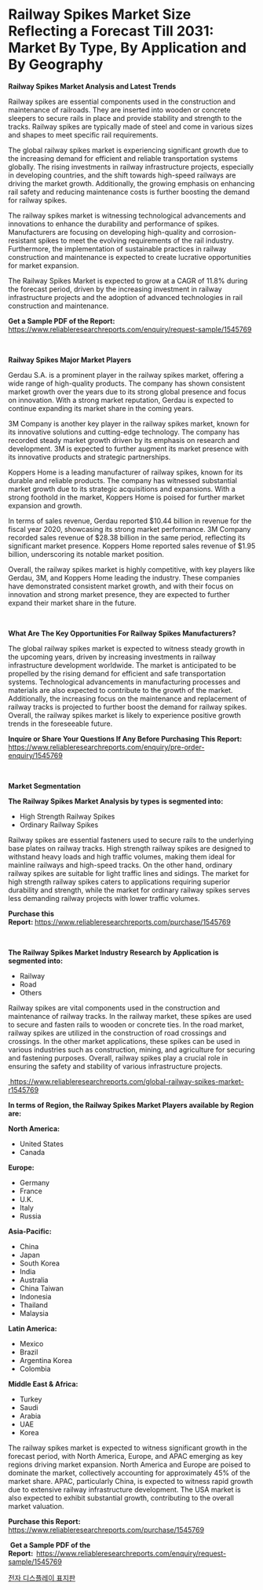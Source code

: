 <p><h1>Railway Spikes Market Size Reflecting a Forecast Till 2031: Market By Type, By Application and By Geography</h1></p><p><strong>Railway Spikes Market Analysis and Latest Trends</strong></p>
<p><p>Railway spikes are essential components used in the construction and maintenance of railroads. They are inserted into wooden or concrete sleepers to secure rails in place and provide stability and strength to the tracks. Railway spikes are typically made of steel and come in various sizes and shapes to meet specific rail requirements.</p><p>The global railway spikes market is experiencing significant growth due to the increasing demand for efficient and reliable transportation systems globally. The rising investments in railway infrastructure projects, especially in developing countries, and the shift towards high-speed railways are driving the market growth. Additionally, the growing emphasis on enhancing rail safety and reducing maintenance costs is further boosting the demand for railway spikes.</p><p>The railway spikes market is witnessing technological advancements and innovations to enhance the durability and performance of spikes. Manufacturers are focusing on developing high-quality and corrosion-resistant spikes to meet the evolving requirements of the rail industry. Furthermore, the implementation of sustainable practices in railway construction and maintenance is expected to create lucrative opportunities for market expansion.</p><p>The Railway Spikes Market is expected to grow at a CAGR of 11.8% during the forecast period, driven by the increasing investment in railway infrastructure projects and the adoption of advanced technologies in rail construction and maintenance.</p></p>
<p><strong>Get a Sample PDF of the Report:&nbsp;</strong> <a href="https://www.reliableresearchreports.com/enquiry/request-sample/1545769">https://www.reliableresearchreports.com/enquiry/request-sample/1545769</a></p>
<p>&nbsp;</p>
<p><strong>Railway Spikes Major Market Players</strong></p>
<p><p>Gerdau S.A. is a prominent player in the railway spikes market, offering a wide range of high-quality products. The company has shown consistent market growth over the years due to its strong global presence and focus on innovation. With a strong market reputation, Gerdau is expected to continue expanding its market share in the coming years.</p><p>3M Company is another key player in the railway spikes market, known for its innovative solutions and cutting-edge technology. The company has recorded steady market growth driven by its emphasis on research and development. 3M is expected to further augment its market presence with its innovative products and strategic partnerships.</p><p>Koppers Home is a leading manufacturer of railway spikes, known for its durable and reliable products. The company has witnessed substantial market growth due to its strategic acquisitions and expansions. With a strong foothold in the market, Koppers Home is poised for further market expansion and growth.</p><p>In terms of sales revenue, Gerdau reported $10.44 billion in revenue for the fiscal year 2020, showcasing its strong market performance. 3M Company recorded sales revenue of $28.38 billion in the same period, reflecting its significant market presence. Koppers Home reported sales revenue of $1.95 billion, underscoring its notable market position.</p><p>Overall, the railway spikes market is highly competitive, with key players like Gerdau, 3M, and Koppers Home leading the industry. These companies have demonstrated consistent market growth, and with their focus on innovation and strong market presence, they are expected to further expand their market share in the future.</p></p>
<p>&nbsp;</p>
<p><strong>What Are The Key Opportunities For Railway Spikes Manufacturers?</strong></p>
<p><p>The global railway spikes market is expected to witness steady growth in the upcoming years, driven by increasing investments in railway infrastructure development worldwide. The market is anticipated to be propelled by the rising demand for efficient and safe transportation systems. Technological advancements in manufacturing processes and materials are also expected to contribute to the growth of the market. Additionally, the increasing focus on the maintenance and replacement of railway tracks is projected to further boost the demand for railway spikes. Overall, the railway spikes market is likely to experience positive growth trends in the foreseeable future.</p></p>
<p><strong>Inquire or Share Your Questions If Any Before Purchasing This Report:</strong> <a href="https://www.reliableresearchreports.com/enquiry/pre-order-enquiry/1545769">https://www.reliableresearchreports.com/enquiry/pre-order-enquiry/1545769</a></p>
<p>&nbsp;</p>
<p><strong>Market Segmentation</strong></p>
<p><strong>The Railway Spikes Market Analysis by types is segmented into:</strong></p>
<p><ul><li>High Strength Railway Spikes</li><li>Ordinary Railway Spikes</li></ul></p>
<p><p>Railway spikes are essential fasteners used to secure rails to the underlying base plates on railway tracks. High strength railway spikes are designed to withstand heavy loads and high traffic volumes, making them ideal for mainline railways and high-speed tracks. On the other hand, ordinary railway spikes are suitable for light traffic lines and sidings. The market for high strength railway spikes caters to applications requiring superior durability and strength, while the market for ordinary railway spikes serves less demanding railway projects with lower traffic volumes.</p></p>
<p><strong>Purchase this Report:&nbsp;</strong><a href="https://www.reliableresearchreports.com/purchase/1545769">https://www.reliableresearchreports.com/purchase/1545769</a></p>
<p>&nbsp;</p>
<p><strong>The Railway Spikes Market Industry Research by Application is segmented into:</strong></p>
<p><ul><li>Railway</li><li>Road</li><li>Others</li></ul></p>
<p><p>Railway spikes are vital components used in the construction and maintenance of railway tracks. In the railway market, these spikes are used to secure and fasten rails to wooden or concrete ties. In the road market, railway spikes are utilized in the construction of road crossings and crossings. In the other market applications, these spikes can be used in various industries such as construction, mining, and agriculture for securing and fastening purposes. Overall, railway spikes play a crucial role in ensuring the safety and stability of various infrastructure projects.</p></p>
<p><a href="https://www.reliableresearchreports.com/global-railway-spikes-market-r1545769">&nbsp;https://www.reliableresearchreports.com/global-railway-spikes-market-r1545769</a></p>
<p><strong>In terms of Region, the Railway Spikes Market Players available by Region are:</strong></p>
<p>
    <p> <strong> North America: </strong>
        <ul>
            <li>United States</li>
            <li>Canada</li>
        </ul>
        </p> 
    <p> <strong> Europe: </strong>
        <ul>
            <li>Germany</li>
            <li>France</li>
            <li>U.K.</li>
            <li>Italy</li>
            <li>Russia</li>
        </ul>
        </p> 
    <p> <strong> Asia-Pacific: </strong>
        <ul>
            <li>China</li>
            <li>Japan</li>
            <li>South Korea</li>
            <li>India</li>
            <li>Australia</li>
            <li>China Taiwan</li>
            <li>Indonesia</li>
            <li>Thailand</li>
            <li>Malaysia</li>
        </ul>
        </p> 
    <p> <strong> Latin America: </strong>
        <ul>
            <li>Mexico</li>
            <li>Brazil</li>
            <li>Argentina Korea</li>
            <li>Colombia</li>
        </ul>
        </p> 
    <p> <strong> Middle East & Africa: </strong>
        <ul>
            <li>Turkey</li>
            <li>Saudi</li>
            <li>Arabia</li>
            <li>UAE</li>
            <li>Korea</li>
        </ul>
    </p>
    </p>
<p><p>The railway spikes market is expected to witness significant growth in the forecast period, with North America, Europe, and APAC emerging as key regions driving market expansion. North America and Europe are poised to dominate the market, collectively accounting for approximately 45% of the market share. APAC, particularly China, is expected to witness rapid growth due to extensive railway infrastructure development. The USA market is also expected to exhibit substantial growth, contributing to the overall market valuation.</p></p>
<p><strong>Purchase this Report: </strong><a href="https://www.reliableresearchreports.com/purchase/1545769">https://www.reliableresearchreports.com/purchase/1545769</a></p>
<p>&nbsp;<strong>Get a Sample PDF of the Report:&nbsp;&nbsp;</strong><a href="https://www.reliableresearchreports.com/enquiry/request-sample/1545769">https://www.reliableresearchreports.com/enquiry/request-sample/1545769</a></p>
<p><strong></strong></p>
<p><p><a href="https://github.com/sougarounis/Market-Research-Report-List-3/blob/main/857880725696.md">전자 디스플레이 표지판</a></p></p>